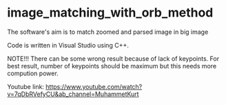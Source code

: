 # image_matching_with_orb_method
The software's aim is to match zoomed and parsed image in big image

Code is written in Visual Studio using C++.

NOTE!!!
There can be some wrong result because of lack of keypoints. For best result, number of keypoints should be maximum but this needs more compution power.


Youtube link: https://www.youtube.com/watch?v=7qDbRVefyCU&ab_channel=MuhammetKurt
